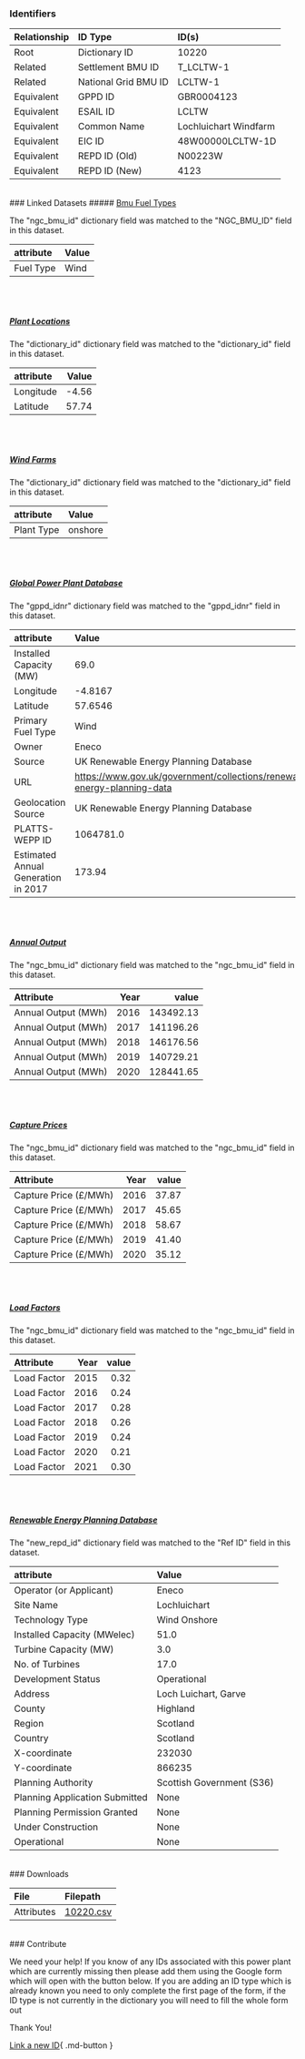 ### Identifiers

| Relationship   | ID Type              | ID(s)                 |
|:---------------|:---------------------|:----------------------|
| Root           | Dictionary ID        | 10220                 |
| Related        | Settlement BMU ID    | T_LCLTW-1             |
| Related        | National Grid BMU ID | LCLTW-1               |
| Equivalent     | GPPD ID              | GBR0004123            |
| Equivalent     | ESAIL ID             | LCLTW                 |
| Equivalent     | Common Name          | Lochluichart Windfarm |
| Equivalent     | EIC ID               | 48W00000LCLTW-1D      |
| Equivalent     | REPD ID (Old)        | N00223W               |
| Equivalent     | REPD ID (New)        | 4123                  |

<br>
### Linked Datasets
##### <a href="https://osuked.github.io/Power-Station-Dictionary/datasets/bmu-fuel-types">Bmu Fuel Types</a>



The "ngc_bmu_id" dictionary field was matched to the "NGC_BMU_ID" field in this dataset.

| attribute   | Value   |
|:------------|:--------|
| Fuel Type   | Wind    |

<br><br>
##### <a href="https://osuked.github.io/Power-Station-Dictionary/datasets/plant-locations">Plant Locations</a>



The "dictionary_id" dictionary field was matched to the "dictionary_id" field in this dataset.

| attribute   |   Value |
|:------------|--------:|
| Longitude   |   -4.56 |
| Latitude    |   57.74 |

<br><br>
##### <a href="https://osuked.github.io/Power-Station-Dictionary/datasets/wind-farms">Wind Farms</a>



The "dictionary_id" dictionary field was matched to the "dictionary_id" field in this dataset.

| attribute   | Value   |
|:------------|:--------|
| Plant Type  | onshore |

<br><br>
##### <a href="https://osuked.github.io/Power-Station-Dictionary/datasets/global-power-plant-database">Global Power Plant Database</a>



The "gppd_idnr" dictionary field was matched to the "gppd_idnr" field in this dataset.

| attribute                           | Value                                                                    |
|:------------------------------------|:-------------------------------------------------------------------------|
| Installed Capacity (MW)             | 69.0                                                                     |
| Longitude                           | -4.8167                                                                  |
| Latitude                            | 57.6546                                                                  |
| Primary Fuel Type                   | Wind                                                                     |
| Owner                               | Eneco                                                                    |
| Source                              | UK Renewable Energy Planning Database                                    |
| URL                                 | https://www.gov.uk/government/collections/renewable-energy-planning-data |
| Geolocation Source                  | UK Renewable Energy Planning Database                                    |
| PLATTS-WEPP ID                      | 1064781.0                                                                |
| Estimated Annual Generation in 2017 | 173.94                                                                   |

<br><br>
##### <a href="https://osuked.github.io/Power-Station-Dictionary/datasets/annual-output">Annual Output</a>



The "ngc_bmu_id" dictionary field was matched to the "ngc_bmu_id" field in this dataset.

| Attribute           |   Year |     value |
|:--------------------|-------:|----------:|
| Annual Output (MWh) |   2016 | 143492.13 |
| Annual Output (MWh) |   2017 | 141196.26 |
| Annual Output (MWh) |   2018 | 146176.56 |
| Annual Output (MWh) |   2019 | 140729.21 |
| Annual Output (MWh) |   2020 | 128441.65 |

<br><br>
##### <a href="https://osuked.github.io/Power-Station-Dictionary/datasets/capture-prices">Capture Prices</a>



The "ngc_bmu_id" dictionary field was matched to the "ngc_bmu_id" field in this dataset.

| Attribute             |   Year |   value |
|:----------------------|-------:|--------:|
| Capture Price (£/MWh) |   2016 |   37.87 |
| Capture Price (£/MWh) |   2017 |   45.65 |
| Capture Price (£/MWh) |   2018 |   58.67 |
| Capture Price (£/MWh) |   2019 |   41.40 |
| Capture Price (£/MWh) |   2020 |   35.12 |

<br><br>
##### <a href="https://osuked.github.io/Power-Station-Dictionary/datasets/load-factors">Load Factors</a>



The "ngc_bmu_id" dictionary field was matched to the "ngc_bmu_id" field in this dataset.

| Attribute   |   Year |   value |
|:------------|-------:|--------:|
| Load Factor |   2015 |    0.32 |
| Load Factor |   2016 |    0.24 |
| Load Factor |   2017 |    0.28 |
| Load Factor |   2018 |    0.26 |
| Load Factor |   2019 |    0.24 |
| Load Factor |   2020 |    0.21 |
| Load Factor |   2021 |    0.30 |

<br><br>
##### <a href="https://osuked.github.io/Power-Station-Dictionary/datasets/renewable-energy-planning-database">Renewable Energy Planning Database</a>



The "new_repd_id" dictionary field was matched to the "Ref ID" field in this dataset.

| attribute                      | Value                     |
|:-------------------------------|:--------------------------|
| Operator (or Applicant)        | Eneco                     |
| Site Name                      | Lochluichart              |
| Technology Type                | Wind Onshore              |
| Installed Capacity (MWelec)    | 51.0                      |
| Turbine Capacity (MW)          | 3.0                       |
| No. of Turbines                | 17.0                      |
| Development Status             | Operational               |
| Address                        | Loch Luichart, Garve      |
| County                         | Highland                  |
| Region                         | Scotland                  |
| Country                        | Scotland                  |
| X-coordinate                   | 232030                    |
| Y-coordinate                   | 866235                    |
| Planning Authority             | Scottish Government (S36) |
| Planning Application Submitted | None                      |
| Planning Permission Granted    | None                      |
| Under Construction             | None                      |
| Operational                    | None                      |


<br>
### Downloads


| File       | Filepath                                                                              |
|:-----------|:--------------------------------------------------------------------------------------|
| Attributes | [10220.csv](https://osuked.github.io/Power-Station-Dictionary/object_attrs/10220.csv) |


<br>
### Contribute

We need your help! If you know of any IDs associated with this power plant which are currently missing then please add them using the Google form which will open with the button below. If you are adding an ID type which is already known you need to only complete the first page of the form, if the ID type is not currently in the dictionary you will need to fill the whole form out

Thank You!

[Link a new ID](https://docs.google.com/forms/d/e/1FAIpQLSc5jRsQ7NgiLLXbwo9PUdwTQyuqbRwThltG56-o6NVSe7E_nw/viewform?usp=pp_url&entry.251912331=10220){ .md-button }